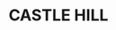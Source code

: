 ---
lastmod: '2025-04-06T06:05:20+00:00'
latitude: -33.73238
layout: suburb
longitude: 151.000948
postcode: '2154'
state: NSW
title: CASTLE HILL
url: /nsw/castle-hill/
---